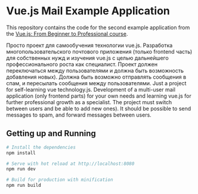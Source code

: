 # Vue.js Mail Example Application

This repository contains the code for the second example application from the [Vue.js: From Beginner to Professional course](https://l.codingexplained.com/course/vuejs?src=github).

Просто проект для самообучения технологии vue.js. Разработка многопользовательского почтового приложения (только frontend часть) для собственных нужд и изучения vue.js с целью дальнейшего профессионального роста как специалист. Проект должен переключаться между пользователями и должна быть возможность добавления новых). Должна быть возможно отправлять сообщения в спам, и пересылать сообщения между пользователями.
Just a project for self-learning vue technology.js. Development of a multi-user mail application (only frontend parts) for your own needs and learning vue.js for further professional growth as a specialist. The project must switch between users and be able to add new ones). It should be possible to send messages to spam, and forward messages between users.

## Getting up and Running

``` bash
# Install the dependencies
npm install

# Serve with hot reload at http://localhost:8080
npm run dev

# Build for production with minification
npm run build
```
